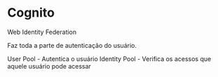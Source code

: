 # Cognito

Web Identity Federation

Faz toda a parte de autenticação do usuário. 

User Pool - Autentica o usuário
Identity Pool - Verifica os acessos que aquele usuário pode acessar

